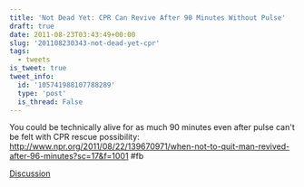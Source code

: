 ```yaml
---
title: 'Not Dead Yet: CPR Can Revive After 90 Minutes Without Pulse'
draft: true
date: 2011-08-23T03:43:49+00:00
slug: '201108230343-not-dead-yet-cpr'
tags:
  - tweets
is_tweet: true
tweet_info:
  id: '105741988107788289'
  type: 'post'
  is_thread: False
---
```




You could be technically alive for as much 90 minutes even after pulse can't be felt with CPR rescue possibility: <http://www.npr.org/2011/08/22/139670971/when-not-to-quit-man-revived-after-96-minutes?sc=17&f=1001> #fb

[Discussion](https://x.com/sytelus/status/105741988107788289)
